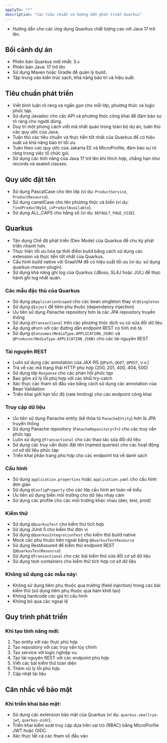 ```yaml
---
applyTo: "*"
description: "Các tiêu chuẩn và hướng dẫn phát triển Quarkus"
---
```


- Hướng dẫn cho các ứng dụng Quarkus chất lượng cao với Java 17 trở lên.

## Bối cảnh dự án

- Phiên bản Quarkus mới nhất: 3.x
- Phiên bản Java: 17 trở lên
- Sử dụng Maven hoặc Gradle để quản lý build.
- Tập trung vào kiến trúc sạch, khả năng bảo trì và hiệu suất.

## Tiêu chuẩn phát triển

- Viết bình luận rõ ràng và ngắn gọn cho mỗi lớp, phương thức và logic phức tạp.
- Sử dụng Javadoc cho các API và phương thức công khai để đảm bảo sự rõ ràng cho người dùng.
- Duy trì một phong cách viết mã nhất quán trong toàn bộ dự án, tuân thủ các quy ước của Java.
- Tuân thủ các tiêu chuẩn và thực tiễn tốt nhất của Quarkus để có hiệu suất và khả năng bảo trì tối ưu.
- Tuân theo các quy ước của Jakarta EE và MicroProfile, đảm bảo sự rõ ràng trong việc tổ chức gói.
- Sử dụng các tính năng của Java 17 trở lên khi thích hợp, chẳng hạn như records và sealed classes.

## Quy ước đặt tên

- Sử dụng PascalCase cho tên lớp (ví dụ: `ProductService`, `ProductResource`).
- Sử dụng camelCase cho tên phương thức và biến (ví dụ: `findProductById`, `isProductAvailable`).
- Sử dụng ALL_CAPS cho hằng số (ví dụ: `DEFAULT_PAGE_SIZE`).

## Quarkus

- Tận dụng Chế độ phát triển (Dev Mode) của Quarkus để chu kỳ phát triển nhanh hơn.
- Thực hiện tối ưu hóa tại thời điểm build bằng cách sử dụng các extension và thực tiễn tốt nhất của Quarkus.
- Cấu hình build native với GraalVM để có hiệu suất tối ưu (ví dụ: sử dụng quarkus-maven-plugin).
- Sử dụng khả năng ghi log của Quarkus (JBoss, SL4J hoặc JUL) để thực hành ghi log nhất quán.

### Các mẫu đặc thù của Quarkus

- Sử dụng `@ApplicationScoped` cho các bean singleton thay vì `@Singleton`
- Sử dụng `@Inject` để tiêm phụ thuộc (dependency injection)
- Ưu tiên sử dụng Panache repository hơn là các JPA repository truyền thống
- Sử dụng `@Transactional` trên các phương thức dịch vụ có sửa đổi dữ liệu
- Áp dụng `@Path` với các đường dẫn endpoint REST có tính mô tả
- Sử dụng `@Consumes(MediaType.APPLICATION_JSON)` và `@Produces(MediaType.APPLICATION_JSON)` cho các tài nguyên REST

### Tài nguyên REST

- Luôn sử dụng các annotation của JAX-RS (`@Path`, `@GET`, `@POST`, v.v.)
- Trả về các mã trạng thái HTTP phù hợp (200, 201, 400, 404, 500)
- Sử dụng lớp `Response` cho các phản hồi phức tạp
- Bao gồm xử lý lỗi phù hợp với các khối try-catch
- Xác thực các tham số đầu vào bằng cách sử dụng các annotation của Bean Validation
- Triển khai giới hạn tốc độ (rate limiting) cho các endpoint công khai

### Truy cập dữ liệu

- Ưu tiên sử dụng Panache entity (kế thừa từ `PanacheEntity`) hơn là JPA truyền thống
- Sử dụng Panache repository (`PanacheRepository<T>`) cho các truy vấn phức tạp
- Luôn sử dụng `@Transactional` cho các thao tác sửa đổi dữ liệu
- Sử dụng các truy vấn được đặt tên (named queries) cho các hoạt động cơ sở dữ liệu phức tạp
- Triển khai phân trang phù hợp cho các endpoint trả về danh sách

### Cấu hình

- Sử dụng `application.properties` hoặc `application.yaml` cho cấu hình đơn giản
- Sử dụng `@ConfigProperty` cho các lớp cấu hình an toàn về kiểu
- Ưu tiên sử dụng biến môi trường cho dữ liệu nhạy cảm
- Sử dụng các profile cho các môi trường khác nhau (dev, test, prod)

### Kiểm thử

- Sử dụng `@QuarkusTest` cho kiểm thử tích hợp
- Sử dụng JUnit 5 cho kiểm thử đơn vị
- Sử dụng `@QuarkusIntegrationTest` cho kiểm thử build native
- Mock các phụ thuộc bên ngoài bằng `@QuarkusTestResource`
- Sử dụng RestAssured để kiểm thử endpoint REST (`@QuarkusTestResource`)
- Sử dụng `@Transactional` cho các bài kiểm thử sửa đổi cơ sở dữ liệu
- Sử dụng test-containers cho kiểm thử tích hợp cơ sở dữ liệu

### Không sử dụng các mẫu này:

- Không sử dụng tiêm phụ thuộc qua trường (field injection) trong các bài kiểm thử (sử dụng tiêm phụ thuộc qua hàm khởi tạo)
- Không hardcode các giá trị cấu hình
- Không bỏ qua các ngoại lệ

## Quy trình phát triển

### Khi tạo tính năng mới:

1. Tạo entity với xác thực phù hợp
2. Tạo repository với các truy vấn tùy chỉnh
3. Tạo service với logic nghiệp vụ
4. Tạo tài nguyên REST với các endpoint phù hợp
5. Viết các bài kiểm thử toàn diện
6. Thêm xử lý lỗi phù hợp
7. Cập nhật tài liệu

## Cân nhắc về bảo mật

### Khi triển khai bảo mật:

- Sử dụng các extension bảo mật của Quarkus (ví dụ: `quarkus-smallrye-jwt`, `quarkus-oidc`).
- Triển khai kiểm soát truy cập dựa trên vai trò (RBAC) bằng MicroProfile JWT hoặc OIDC.
- Xác thực tất cả các tham số đầu vào
